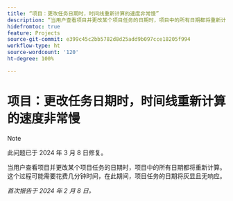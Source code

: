 ```yaml
---
title: “项目：更改任务日期时，时间线重新计算的速度非常慢”
description: “当用户查看项目并更改某个项目任务的日期时，项目中的所有日期都将重新计算。这个过程可能需要花费几分钟时间，在此期间，项目任务的日期将灰显且无响应。”
hidefromtoc: true
feature: Projects
source-git-commit: e399c45c2bb5782d8d25add9b097cce18205f994
workflow-type: ht
source-wordcount: '120'
ht-degree: 100%

---
```



# 项目：更改任务日期时，时间线重新计算的速度非常慢

>[!NOTE]
>
>此问题已于 2024 年 3 月 8 日修复。

当用户查看项目并更改某个项目任务的日期时，项目中的所有日期都将重新计算。这个过程可能需要花费几分钟时间，在此期间，项目任务的日期将灰显且无响应。

_首次报告于 2024 年 2 月 8 日。_
